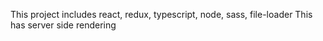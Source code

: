 This project includes react, redux, typescript, node, sass, file-loader
This has server side rendering